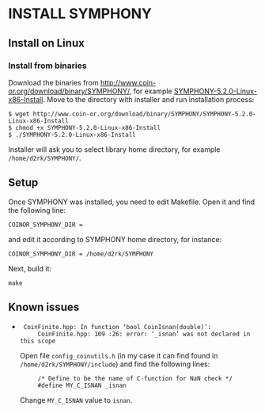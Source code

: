 # INSTALL SYMPHONY

## Install on Linux

### Install from binaries

Download the binaries from <http://www.coin-or.org/download/binary/SYMPHONY/>,
for example [SYMPHONY-5.2.0-Linux-x86-Install](http://www.coin-or.org/download/binary/SYMPHONY/SYMPHONY-5.2.0-Linux-x86-Install). Move
to the directory with installer and run installation process:

    $ wget http://www.coin-or.org/download/binary/SYMPHONY/SYMPHONY-5.2.0-Linux-x86-Install
    $ chmod +x SYMPHONY-5.2.0-Linux-x86-Install
    $ ./SYMPHONY-5.2.0-Linux-x86-Install

Installer will ask you to select library home directory, for example
`/home/d2rk/SYMPHONY/`.

## Setup

Once SYMPHONY was installed, you need to edit Makefile. Open it and
find the following line:

    COINOR_SYMPHONY_DIR =

and edit it according to SYMPHONY home directory, for instance:

    COINOR_SYMPHONY_DIR = /home/d2rk/SYMPHONY

Next, build it:

    make

## Known issues

*      CoinFinite.hpp: In function ‘bool CoinIsnan(double)’:
           CoinFinite.hpp: 109 :26: error: ‘_isnan’ was not declared in this scope

  Open file `config_coinutils.h` (in my case it can find found
  in `/home/d2rk/SYMPHONY/include`) and find the following lines:

           /* Define to be the name of C-function for NaN check */
           #define MY_C_ISNAN _isnan

  Change `MY_C_ISNAN` value to `isnan`.
